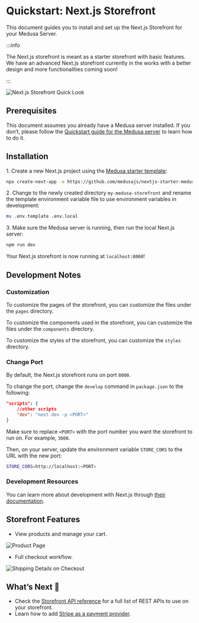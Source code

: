 # Quickstart: Next.js Storefront

This document guides you to install and set up the Next.js Storefront for your Medusa Server.

:::info

The Next.js storefront is meant as a starter storefront with basic features. We have an advanced Next.js storefront currently in the works with a better design and more functionalities coming soon!

:::

![Next.js Storefront Quick Look](https://i.imgur.com/HIVLwN4.gif)

## Prerequisites

This document assumes you already have a Medusa server installed. If you don’t, please follow the [Quickstart guide for the Medusa server](../quickstart/quick-start.md) to learn how to do it.

## Installation

1\. Create a new Next.js project using the [Medusa starter template](https://github.com/medusajs/nextjs-starter-medusa):

```bash
npx create-next-app -e https://github.com/medusajs/nextjs-starter-medusa my-medusa-storefront
```

2\. Change to the newly created directory `my-medusa-storefront` and rename the template environment variable file to use environment variables in development:

```bash
mv .env.template .env.local
```

3\. Make sure the Medusa server is running, then run the local Next.js server:

```bash npm2yarn
npm run dev
```

Your Next.js storefront is now running at `localhost:8000`!

## Development Notes

### Customization

To customize the pages of the storefront, you can customize the files under the `pages` directory.

To customize the components used in the storefront, you can customize the files under the `components` directory.

To customize the styles of the storefront, you can customize the `styles` directory.

### Change Port

By default, the Next.js storefront runs on port `8000`.

To change the port, change the `develop` command in `package.json` to the following:

```json
"scripts": {
    //other scripts
    "dev": "next dev -p <PORT>"
}
```

Make sure to replace `<PORT>` with the port number you want the storefront to run on. For example, `3000`.

Then, on your server, update the environment variable `STORE_CORS` to the URL with the new port:

```bash
STORE_CORS=http://localhost:<PORT>
```

### Development Resources

You can learn more about development with Next.js through [their documentation](https://nextjs.org/docs/getting-started).

## Storefront Features

- View products and manage your cart.

![Product Page](https://i.imgur.com/wCeWJio.png)

- Full checkout workflow.

![Shipping Details on Checkout](https://i.imgur.com/7la2KhW.png)

## What’s Next 🚀

- Check the [Storefront API reference](https://docs.medusajs.com/api/store/auth) for a full list of REST APIs to use on your storefront.
- Learn how to add [Stripe as a payment provider](../add-plugins/stripe.md#nextjs-storefront).
